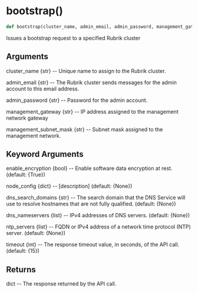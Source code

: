 # bootstrap()

```py
def bootstrap(cluster_name, admin_email, admin_password, management_gateway, management_subnet_mask, enable_encryption=True, node_config=None, dns_search_domains=None, dns_nameservers=None, ntp_servers=None, timeout=15)
```

Issues a bootstrap request to a specified Rubrik cluster

## Arguments
cluster_name {str} -- Unique name to assign to the Rubrik cluster.

admin_email {str} -- The Rubrik cluster sends messages for the admin account to this email address.

admin_password {str} --  Password for the admin account.

management_gateway {str} --  IP address assigned to the management network gateway

management_subnet_mask {str} -- Subnet mask assigned to the management network.


## Keyword Arguments
enable_encryption {bool} -- Enable software data encryption at rest. (default: {True})

node_config {dict} -- [description] (default: {None})

dns_search_domains {str} -- The search domain that the DNS Service will use to resolve hostnames that are not fully qualified. (default: {None})

dns_nameservers {list} -- IPv4 addresses of DNS servers. (default: {None})

ntp_servers {list} -- FQDN or IPv4 address of a network time protocol (NTP) server. (default: {None})

timeout {int} -- The response timeout value, in seconds, of the API call. (default: {15})


## Returns
dict -- The response returned by the API call.



